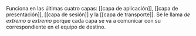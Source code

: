 Funciona en las últimas cuatro capas: [[capa de aplicación]], [[capa de presentación]], [[capa de sesión]] y la [[capa de transporte]]. Se le llama _de extremo a extremo_ porque cada capa se va a comunicar con su correspondiente en el equipo de destino.

